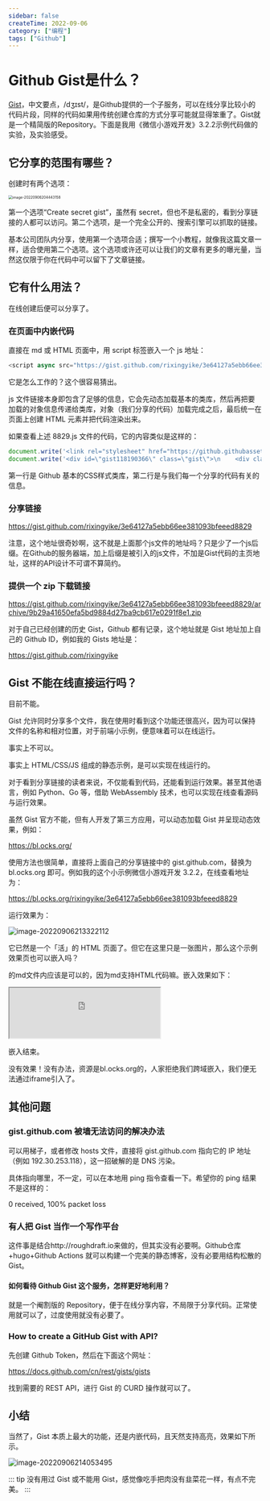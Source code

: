 ```yaml
---
sidebar: false
createTime: 2022-09-06
category: ["编程"]
tags: ["Github"]
---
```


# Github Gist是什么？

[Gist](https://gist.github.com/)，中文要点，/dʒɪst/，是Github提供的一个子服务，可以在线分享比较小的代码片段，同样的代码如果用传统创建仓库的方式分享可能就显得笨重了。Gist就是一个精简版的Repository。下面是我用《微信小游戏开发》3.2.2示例代码做的实验，及实验感受。

<!--more-->

## 它分享的范围有哪些？

创建时有两个选项：

<img src="./assets/image-20220906204443158.png" alt="image-20220906204443158" style="zoom:50%;" />

第一个选项“Create secret gist”，虽然有 secret，但也不是私密的，看到分享链接的人都可以访问。第二个选项，是一个完全公开的、搜索引擎可以抓取的链接。

基本公司团队内分享，使用第一个选项合适；撰写一个小教程，就像我这篇文章一样，适合使用第二个选项。这个选项或许还可以让我们的文章有更多的曝光量，当然这仅限于你在代码中可以留下了文章链接。

## 它有什么用法？

在线创建后便可以分享了。

### 在页面中内嵌代码

直接在 md 或 HTML 页面中，用 script 标签嵌入一个 js 地址：

```js
<script async src="https://gist.github.com/rixingyike/3e64127a5ebb66ee381093bfeeed8829.js"></script>
```

它是怎么工作的？这个很容易猜出。

js 文件链接本身即包含了足够的信息，它会先动态加载基本的类库，然后再把要加载的对象信息传递给类库，对象（我们分享的代码）加载完成之后，最后统一在页面上创建 HTML 元素并把代码渲染出来。

如果查看上述 8829.js 文件的代码，它的内容类似是这样的：

```js
document.write('<link rel="stylesheet" href="https://github.githubassets.com/assets/gist-embed-19d8e57711b3.css">')
document.write('<div id=\"gist118190366\" class=\"gist\">\n    <div class=\"gist-file\" translate=\"no\">\n...')
```

第一行是 Github 基本的CSS样式类库，第二行是与我们每一个分享的代码有关的信息。

### 分享链接

https://gist.github.com/rixingyike/3e64127a5ebb66ee381093bfeeed8829

注意，这个地址很奇妙啊，这不就是上面那个js文件的地址吗？只是少了一个js后缀。在Github的服务器端，加上后缀是被引入的js文件，不加是Gist代码的主页地址，这样的API设计不可谓不算简约。

### 提供一个 zip 下载链接

https://gist.github.com/rixingyike/3e64127a5ebb66ee381093bfeeed8829/archive/9b29a41650efa5bd9884d27ba9cb617e0291f8e1.zip

对于自己已经创建的历史 Gist，Github 都有记录，这个地址就是 Gist 地址加上自己的 Github ID，例如我的 Gists 地址是：

https://gist.github.com/rixingyike

## Gist 不能在线直接运行吗？

目前不能。

Gist 允许同时分享多个文件，我在使用时看到这个功能还很高兴，因为可以保持文件的名称和相对位置，对于前端小示例，便意味着可以在线运行。

事实上不可以。

事实上 HTML/CSS/JS 组成的静态示例，是可以实现在线运行的。

对于看到分享链接的读者来说，不仅能看到代码，还能看到运行效果。甚至其他语言，例如 Python、Go 等，借助 WebAssembly 技术，也可以实现在线查看源码与运行效果。

虽然 Gist 官方不能，但有人开发了第三方应用，可以动态加载 Gist 并呈现动态效果，例如：

https://bl.ocks.org/

使用方法也很简单，直接将上面自己的分享链接中的 gist.github.com，替换为 bl.ocks.org 即可。例如我的这个小示例微信小游戏开发 3.2.2，在线查看地址为：

https://bl.ocks.org/rixingyike/3e64127a5ebb66ee381093bfeeed8829

运行效果为：

![image-20220906213322112](./assets/image-20220906213322112.png)

它已然是一个「活」的 HTML 页面了。但它在这里只是一张图片，那么这个示例效果页也可以嵌入吗？

的md文件内应该是可以的，因为md支持HTML代码嘛。嵌入效果如下：

<iframe sandbox="allow-popups allow-scripts allow-forms allow-same-origin" src="https://bl.ocks.org/rixingyike/raw/3e64127a5ebb66ee381093bfeeed8829/9b29a41650efa5bd9884d27ba9cb617e0291f8e1/" marginwidth="0" marginheight="0" style="height:100px;" scrolling="no"></iframe>

嵌入结束。

没有效果！没有办法，资源是bl.ocks.org的，人家拒绝我们跨域嵌入，我们便无法通过iframe引入了。

## 其他问题

### gist.github.com 被墙无法访问的解决办法

可以用梯子，或者修改 hosts 文件，直接将 gist.github.com 指向它的 IP 地址（例如 192.30.253.118），这一招破解的是 DNS 污染。

具体指向哪里，不一定，可以在本地用 ping 指令查看一下。希望你的 ping 结果不是这样的：

0 received, 100% packet loss

### 有人把 Gist 当作一个写作平台

这件事是结合http://roughdraft.io来做的，但其实没有必要啊。Github仓库+hugo+Github Actions 就可以构建一个完美的静态博客，没有必要用结构松散的 Gist。

#### 如何看待 Github Gist 这个服务，怎样更好地利用？

就是一个阉割版的 Repository，便于在线分享内容，不局限于分享代码。正常使用就可以了，过度使用就没有必要了。

### How to create a GitHub Gist with API?

先创建 Github Token，然后在下面这个网址：

https://docs.github.com/cn/rest/gists/gists

找到需要的 REST API，进行 Gist 的 CURD 操作就可以了。

## 小结

当然了，Gist 本质上最大的功能，还是内嵌代码，且天然支持高亮，效果如下所示。

![image-20220906214053495](./assets/image-20220906214053495.png)

::: tip 
没有用过 Gist 或不能用 Gist，感觉像吃手把肉没有韭菜花一样，有点不完美。
:::
